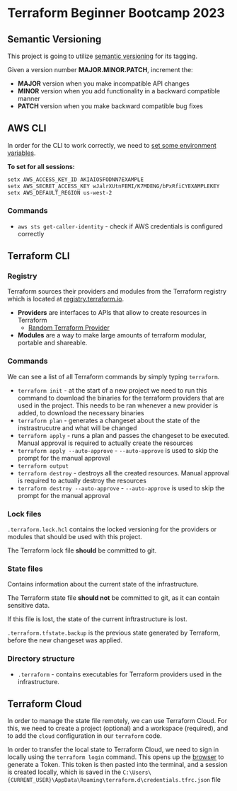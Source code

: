 # Terraform Beginner Bootcamp 2023

## Semantic Versioning

This project is going to utilize [semantic versioning](https://semver.org/) for its tagging.

Given a version number **MAJOR.MINOR.PATCH**, increment the:

- **MAJOR** version when you make incompatible API changes
- **MINOR** version when you add functionality in a backward compatible manner
- **PATCH** version when you make backward compatible bug fixes

## AWS CLI

In order for the CLI to work correctly, we need to [set some environment variables](https://docs.aws.amazon.com/cli/latest/userguide/cli-configure-envvars.html).

**To set for all sessions:**

```sh
setx AWS_ACCESS_KEY_ID AKIAIOSFODNN7EXAMPLE
setx AWS_SECRET_ACCESS_KEY wJalrXUtnFEMI/K7MDENG/bPxRfiCYEXAMPLEKEY
setx AWS_DEFAULT_REGION us-west-2
```

### Commands

- `aws sts get-caller-identity` - check if AWS credentials is configured correctly

## Terraform CLI

### Registry

Terraform sources their providers and modules from the Terraform registry which is located at [registry.terraform.io](http://registry.terraform.io).

- **Providers** are interfaces to APIs that allow to create resources in Terraform
   - [Random Terraform Provider](https://registry.terraform.io/providers/hashicorp/random)
- **Modules** are a way to make large amounts of terraform modular, portable and shareable.

### Commands

We can see a list of all Terraform commands by simply typing `terraform`.

- `terraform init` - at the start of a new project we need to run this command to download the binaries for the terraform providers that are used in the project. This needs to be ran whenever a new provider is added, to download the necessary binaries
- `terraform plan` - generates a changeset about the state of the instrastrucutre and what will be changed
- `terraform apply` - runs a plan and passes the changeset to be executed. Manual approval is required to actually create the resources
- `terraform apply --auto-approve` - `--auto-approve` is used to skip the prompt for the manual approval
- `terraform output`
- `terraform destroy` - destroys all the created resources. Manual approval is required to actually destroy the resources
- `terraform destroy --auto-approve` - `--auto-approve` is used to skip the prompt for the manual approval

### Lock files

`.terraform.lock.hcl` contains the locked versioning for the providers or modules that should be used with this project.

The Terraform lock file **should** be committed to git.

### State files

Contains information about the current state of the infrastructure.

The Terraform state file **should not** be committed to git, as it can contain sensitive data.

If this file is lost, the state of the current inftrastructure is lost.

`.terraform.tfstate.backup` is the previous state generated by Terraform, before the new changeset was applied.

### Directory structure

- `.terraform` - contains executables for Terraform providers used in the infrastructure.

## Terraform Cloud

In order to manage the state file remotely, we can use Terraform Cloud. For this, we need to create a project (optional) and a workspace (required), and to add the `cloud` configuration in our `terraform` code.

In order to transfer the local state to Terraform Cloud, we need to sign in locally using the `terraform login` command. This opens up the [browser](https://app.terraform.io/app/settings/tokens) to generate a Token. This token is then pasted into the terminal, and a session is created locally, which is saved in the `C:\Users\{CURRENT_USER}\AppData\Roaming\terraform.d\credentials.tfrc.json` file
